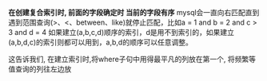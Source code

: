 **在创建复合索引时, 前面的字段确定时 当前的字段有序**
mysql会一直向右匹配直到遇到范围查询(>、<、between、like)就停止匹配，比如a = 1 and b = 2 and c > 3 and d = 4 如果建立(a,b,c,d)顺序的索引，d是用不到索引的，如果建立(a,b,d,c)的索引则都可以用到，a,b,d的顺序可以任意调整。

这告诉我们, 在建立索引时,将where子句中用得最平凡的列放在第一个, 将频繁等值查询的列往左边放